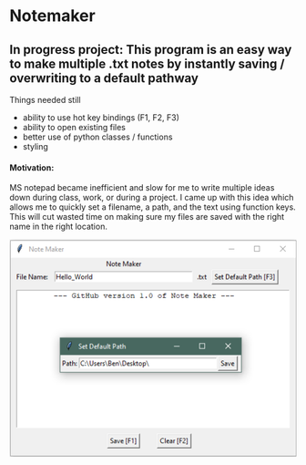 <h1>Notemaker</h1>
<h2>In progress project: This program is an easy way to make multiple .txt notes by instantly saving / overwriting to a default pathway</h2>

<span>Things needed still</span>
<ul>
  <li>ability to use hot key bindings (F1, F2, F3)</li>
  <li>ability to open existing files</li>
  <li>better use of python classes / functions</li>
  <li>styling</li>
</ul>

<h4>Motivation:</h4>
<p>MS notepad became inefficient and slow for me to write multiple ideas down during class, work, or during a project. I came up with this idea which allows me to quickly set a filename, a path, and the text using function keys. This will cut wasted time on making sure my files are saved with the right name in the right location.</p>

![alt text](https://github.com/bchadwic/notemaker/blob/main/notemaker_1.0.PNG?raw=true)

